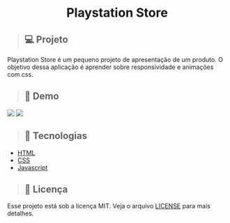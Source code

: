 <h1 align="center">Playstation Store</h1>

> ## 💻 Projeto
Playstation Store é um pequeno projeto de apresentação de um produto. O objetivo dessa aplicação é aprender sobre responsividade e animações com css.
> ## 📸 Demo
<img src="./img/PlaystationStore-Desktop.gif">
<img src="./img/PlaystationStore-Mobile.gif">

> ## 🚀 Tecnologias
* [HTML]()
* [CSS]()
* [Javascript]()

> ## 📝 Licença
Esse projeto está sob a licença MIT. Veja o arquivo [LICENSE](https://github.com/W-Carlos/playstation-store/blob/master/LICENSE) para mais detalhes.